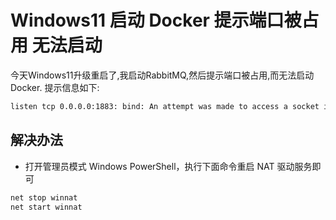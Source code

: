 # Windows11 启动 Docker 提示端口被占用 无法启动

今天Windows11升级重启了,我启动RabbitMQ,然后提示端口被占用,而无法启动Docker.
提示信息如下:

```bash
listen tcp 0.0.0.0:1883: bind: An attempt was made to access a socket in a way forbidden by its access permissions.
```

## 解决办法

* 打开管理员模式 Windows PowerShell，执行下面命令重启 NAT 驱动服务即可

```bash
net stop winnat
net start winnat
```
